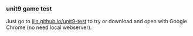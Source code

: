 ### unit9 game test

Just go to [jiin.github.io/unit9-test](http://jiin.github.io/unit9-test/) to try or download and open with Google Chrome (no need local webserver).
